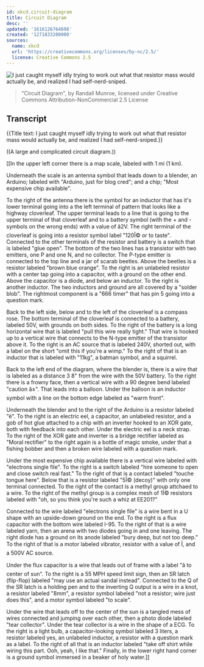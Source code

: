 ```yaml
---
id: xkcd.circuit-diagram
title: Circuit Diagram
desc: ''
updated: '1616126764698'
created: '1271833200000'
sources:
  name: xkcd
  url: 'https://creativecommons.org/licenses/by-nc/2.5/'
  license: Creative Commons 2.5
---
```

![I just caught myself idly trying to work out what that resistor mass would actually be, and realized I had self-nerd-sniped.](https://imgs.xkcd.com/comics/circuit_diagram.png)
> "Circuit Diagram", by Randall Munroe, licensed under Creative Commons Attribution-NonCommercial 2.5 License

## Transcript
{{Title text: I just caught myself idly trying to work out what that resistor mass would actually be, and realized I had self-nerd-sniped.}}

((A large and complicated circuit diagram.))

[[In the upper left corner there is a map scale, labeled with 1 mi (1 km).

Underneath the scale is an antenna symbol that leads down to a blender, an Arduino; labeled with "Arduino, just for blog cred"; and a chip; "Most expensive chip available".

To the right of the antenna there is the symbol for an inductor that has it's lower terminal going into a the left terminal of pattern that looks like a highway cloverleaf.  The upper terminal leads to a line that is going to the upper terminal of that cloverleaf and to a battery symbol (with the + and - symbols on the wrong ends) with a value of â2V.  The right terminal of the cloverleaf is going into a resistor symbol label "120Î© or to taste".  Connected to the other terminals of the resistor and battery is a switch that is labeled "glue open".  The bottom of the two lines has a transistor with two emitters, one P and one N, and no collector.  The P-type emitter is connected to the top line and a jar of scarab beetles.  Above the beetles is a resistor labeled "brown blue orange". To the right is an unlabeled resistor with a center tap going into a capacitor, with a ground on the other end.  Above the capacitor is a diode, and below an inductor.  To the right is another inductor.  The two inductors and ground are all covered by a "solder blob".  The rightmost component is a "666 timer" that has pin 5 going into a question mark.

Back to the left side, below and to the left of the cloverleaf is a compass rose.  The bottom terminal of the cloverleaf is connected to a battery, labeled 50V, with grounds on both sides.  To the right of the battery is a long horizontal wire that is labeled "pull this wire really tight."  That wire is hooked up to a vertical wire that connects to the N-type emitter of the transistor above it.  To the right is an AC source that is labeled 240V, shorted out, with a label on the short "omit this if you're a wimp."  To the right of that is an inductor that is labeled with "11kg", a batman symbol, and a squirrel.

Back to the left end of the diagram, where the blender is, there is a wire that is labeled as a distance 3
8" from the wire with the 50V battery.  To the right there is a frowny face, then a vertical wire with a 90 degree bend labeled "caution â±".  That leads into a balloon.  Under the balloon is an inductor symbol with a line on the bottom edge labeled as "warm front".

Underneath the blender and to the right of the Arduino is a resistor labeled "ë".  To the right is an electric eel, a capacitor, an unlabeled resistor, and a gob of hot glue attached to a chip with an inverter hooked to an XOR gate, both with feedback into each other.  Under the electric eel is a neck strap.  To the right of the XOR gate and inverter is a bridge rectifier labeled as "Moral rectifier"  to the right again is a bottle of magic smoke, under that a fishing bobber and then a broken wire labeled with a question mark. 

Under the most expensive chip available there is a vertical wire labeled with "electrons single file".  To the right is a switch labeled "hire someone to open and close switch real fast."  To the right of that is a contact labeled "touche tongue here".  Below that is a resistor labeled "5Î© (decoy)" with only one terminal connected.  To the right of the contact is a methyl group attchaed to a wire.  To the right of the methyl group is a complex mesh of 1Î© resistors labeled with "oh, so you think you're such a whiz at EE201?"

Connected to the wire labeled "electrons single file" is a wire bent in a U shape with an upside-down ground on the end.  To the right is a flux capacitor with the bottom wire labeled I-95.  To the right of that is a wire labeled yarn, then an arena with two diodes going in and one leaving.  The right diode has a ground on its anode labeled "bury deep, but not too deep."  To the right of that is a motor labeled vibrator, resistor with a value of Ï, and a 500V AC source.

Under the flux capacitor is a wire that leads out of frame with a label "â to center of sun".  To the right is a 55 MPH speed limit sign, then an SR latch (flip-flop) labeled "may use an actual sandal instead".  Connected to the Q of the SR latch is a holding pen and to the inverting Q output is a wire in a knot, a resistor labeled "8mm", a resistor symbol labeled "not a resistor; wire just does this", and a motor symbol labeled "to scale".

Under the wire that leads off to the center of the sun is a tangled mess of wires connected and jumping over each other, then a photo diode labeled "tear collector".  Under the tear collector is a wire in the shape of a ECG.  To the right is a light bulb, a capacitor-looking symbol labeled 3 liters, a resistor labeled yes, an unlabeled inductor, a resistor with a question mark as a label.  To the right of all that is an inductor labeled "take off shirt while wiring this part.  Ooh, yeah, I like that."  Finally, in the lower right hand corner is a ground symbol immersed in a beaker of holy water.]]
